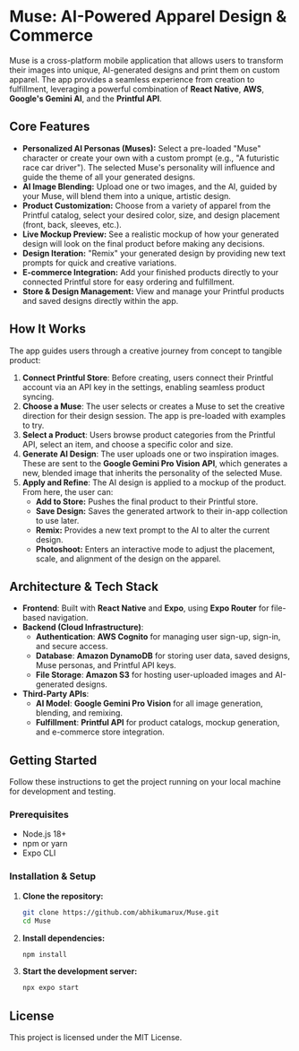 # Muse: AI-Powered Apparel Design & Commerce

Muse is a cross-platform mobile application that allows users to transform their images into unique, AI-generated designs and print them on custom apparel. The app provides a seamless experience from creation to fulfillment, leveraging a powerful combination of **React Native**, **AWS**, **Google's Gemini AI**, and the **Printful API**.

## Core Features

* **Personalized AI Personas (Muses):** Select a pre-loaded "Muse" character or create your own with a custom prompt (e.g., "A futuristic race car driver"). The selected Muse's personality will influence and guide the theme of all your generated designs.
* **AI Image Blending:** Upload one or two images, and the AI, guided by your Muse, will blend them into a unique, artistic design.
* **Product Customization:** Choose from a variety of apparel from the Printful catalog, select your desired color, size, and design placement (front, back, sleeves, etc.).
* **Live Mockup Preview:** See a realistic mockup of how your generated design will look on the final product before making any decisions.
* **Design Iteration:** "Remix" your generated design by providing new text prompts for quick and creative variations.
* **E-commerce Integration:** Add your finished products directly to your connected Printful store for easy ordering and fulfillment.
* **Store & Design Management:** View and manage your Printful products and saved designs directly within the app.

## How It Works

The app guides users through a creative journey from concept to tangible product:

1.  **Connect Printful Store**: Before creating, users connect their Printful account via an API key in the settings, enabling seamless product syncing.
2.  **Choose a Muse**: The user selects or creates a Muse to set the creative direction for their design session. The app is pre-loaded with examples to try.
3.  **Select a Product**: Users browse product categories from the Printful API, select an item, and choose a specific color and size.
4.  **Generate AI Design**: The user uploads one or two inspiration images. These are sent to the **Google Gemini Pro Vision API**, which generates a new, blended image that inherits the personality of the selected Muse.
5.  **Apply and Refine**: The AI design is applied to a mockup of the product. From here, the user can:
    * **Add to Store:** Pushes the final product to their Printful store.
    * **Save Design:** Saves the generated artwork to their in-app collection to use later.
    * **Remix:** Provides a new text prompt to the AI to alter the current design.
    * **Photoshoot:** Enters an interactive mode to adjust the placement, scale, and alignment of the design on the apparel.

## Architecture & Tech Stack

* **Frontend**: Built with **React Native** and **Expo**, using **Expo Router** for file-based navigation.
* **Backend (Cloud Infrastructure)**:
    * **Authentication**: **AWS Cognito** for managing user sign-up, sign-in, and secure access.
    * **Database**: **Amazon DynamoDB** for storing user data, saved designs, Muse personas, and Printful API keys.
    * **File Storage**: **Amazon S3** for hosting user-uploaded images and AI-generated designs.
* **Third-Party APIs**:
    * **AI Model**: **Google Gemini Pro Vision** for all image generation, blending, and remixing.
    * **Fulfillment**: **Printful API** for product catalogs, mockup generation, and e-commerce store integration.

## Getting Started

Follow these instructions to get the project running on your local machine for development and testing.

### Prerequisites

* Node.js 18+
* npm or yarn
* Expo CLI

### Installation & Setup

1.  **Clone the repository:**
    ```bash
    git clone https://github.com/abhikumarux/Muse.git
    cd Muse
    ```

2.  **Install dependencies:**
    ```bash
    npm install
    ```
    
3.  **Start the development server:**
    ```bash
    npx expo start
    ```

## License

This project is licensed under the MIT License.
